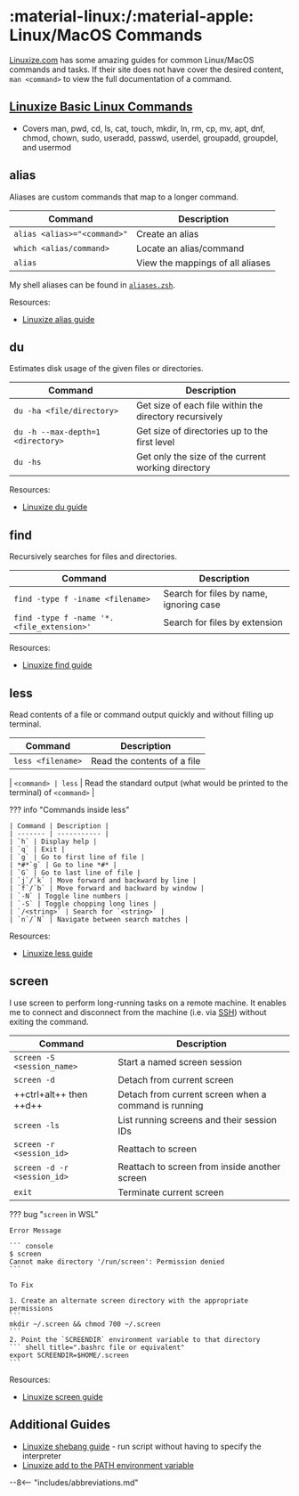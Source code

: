 # :material-linux:/:material-apple: Linux/MacOS Commands

[Linuxize.com](https://linuxize.com/) has some amazing guides for common Linux/MacOS commands and tasks.
If their site does not have cover the desired content, `man <command>` to view the full documentation of a command.

## [Linuxize Basic Linux Commands](https://linuxize.com/post/basic-linux-commands/)

- Covers man, pwd, cd, ls, cat, touch, mkdir, ln, rm, cp, mv, apt, dnf, chmod, chown, sudo, useradd, passwd, userdel, groupadd, groupdel, and usermod

## alias

Aliases are custom commands that map to a longer command.

| Command     | Description                          |
| ----------- | ------------------------------------ |
| `alias <alias>="<command>"` | Create an alias |
| `which <alias/command>` | Locate an alias/command |
| `alias` | View the mappings of all aliases |

My shell aliases can be found in [`aliases.zsh`](https://github.com/patrick-5546/dotfiles/blob/main/dot_config/zsh/aliases.zsh).

Resources:

- [Linuxize alias guide](https://linuxize.com/post/how-to-create-bash-aliases/)

## du

Estimates disk usage of the given files or directories.

| Command     | Description                          |
| ----------- | ------------------------------------ |
| `du -ha <file/directory>` | Get size of each file within the directory recursively |
| `du -h --max-depth=1 <directory>` | Get size of directories up to the first level |
| `du -hs` | Get only the size of the current working directory |

Resources:

- [Linuxize du guide](https://linuxize.com/post/du-command-in-linux/)

## find

Recursively searches for files and directories.

| Command | Description |
| ------- | ----------- |
| `find -type f -iname <filename>` | Search for files by name, ignoring case |
| `find -type f -name '*.<file_extension>'` | Search for files by extension |

Resources:

- [Linuxize find guide](https://linuxize.com/post/how-to-find-files-in-linux-using-the-command-line/)

## less

Read contents of a file or command output quickly and without filling up terminal.

| Command | Description |
| ------- | ----------- |
| `less <filename>` | Read the contents of a file |
<!-- markdownlint-disable-next-line MD033 -->
| `<command> | less` | Read the standard output (what would be printed to the terminal) of `<command>` |

??? info "Commands inside less"

    | Command | Description |
    | ------- | ----------- |
    | `h` | Display help |
    | `q` | Exit |
    | `g` | Go to first line of file |
    | *#*`g` | Go to line *#* |
    | `G` | Go to last line of file |
    | `j`/`k` | Move forward and backward by line |
    | `f`/`b` | Move forward and backward by window |
    | `-N` | Toggle line numbers |
    | `-S` | Toggle chopping long lines |
    | `/<string>` | Search for `<string>` |
    | `n`/`N` | Navigate between search matches |

Resources:

- [Linuxize less guide](https://linuxize.com/post/less-command-in-linux/)

## screen

I use screen to perform long-running tasks on a remote machine. It enables me to connect and disconnect from the machine
(i.e. via [SSH](./ssh.md)) without exiting the command.

| Command     | Description                          |
| ----------- | ------------------------------------ |
| `screen -S <session_name>` | Start a named screen session |
| `screen -d` | Detach from current screen |
| ++ctrl+alt++ then ++d++ | Detach from current screen when a command is running |
| `screen -ls` | List running screens and their session IDs |
| `screen -r <session_id>` | Reattach to screen |
| `screen -d -r <session_id>` | Reattach to screen from inside another screen |
| `exit` | Terminate current screen |

??? bug "`screen` in WSL"

    Error Message

    ``` console
    $ screen
    Cannot make directory '/run/screen': Permission denied
    ```

    To Fix

    1. Create an alternate screen directory with the appropriate permissions
    ```
    mkdir ~/.screen && chmod 700 ~/.screen
    ```
    2. Point the `SCREENDIR` environment variable to that directory
    ``` shell title=".bashrc file or equivalent"
    export SCREENDIR=$HOME/.screen
    ```

Resources:

- [Linuxize screen guide](https://linuxize.com/post/how-to-use-linux-screen/)

## Additional Guides

- [Linuxize shebang guide](https://linuxize.com/post/bash-shebang/) - run script without having to specify the interpreter
- [Linuxize add to the PATH environment variable](https://linuxize.com/post/how-to-add-directory-to-path-in-linux/)

--8<-- "includes/abbreviations.md"

